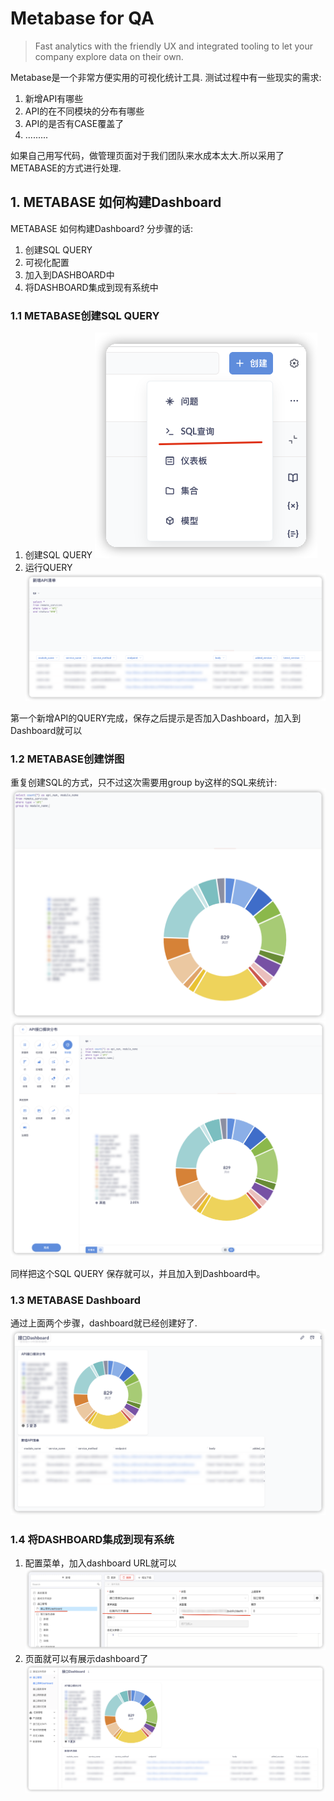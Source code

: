 # Metabase for QA

> Fast analytics with the friendly UX and integrated tooling to let your company explore data on their own.


Metabase是一个非常方便实用的可视化统计工具.
测试过程中有一些现实的需求:
1. 新增API有哪些
2. API的在不同模块的分布有哪些
3. API的是否有CASE覆盖了
4. .........

如果自己用写代码，做管理页面对于我们团队来水成本太大.所以采用了METABASE的方式进行处理.

## 1. METABASE 如何构建Dashboard

METABASE 如何构建Dashboard? 分步骤的话:
1. 创建SQL QUERY
2. 可视化配置
3. 加入到DASHBOARD中
4. 将DASHBOARD集成到现有系统中

### 1.1 METABASE创建SQL QUERY

1. 创建SQL QUERY
![](./2023-09-14-14-58-10.png)
2. 运行QUERY
![](./2023-09-14-14-58-35.png)

第一个新增API的QUERY完成，保存之后提示是否加入Dashboard，加入到Dashboard就可以

### 1.2 METABASE创建饼图

重复创建SQL的方式，只不过这次需要用group by这样的SQL来统计:
![](./2023-09-14-15-00-18.png)
![](2023-09-14-15-07-05.png)

同样把这个SQL QUERY 保存就可以，并且加入到Dashboard中。

### 1.3 METABASE Dashboard

通过上面两个步骤，dashboard就已经创建好了.
![](./2023-09-14-15-01-43.png)

### 1.4 将DASHBOARD集成到现有系统

1. 配置菜单，加入dashboard  URL就可以
![](./2023-09-14-15-03-06.png)
2. 页面就可以有展示dashboard了
![](./2023-09-14-15-04-10.png)